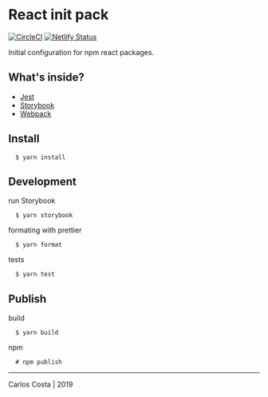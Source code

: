 # React init pack

[![CircleCI](https://circleci.com/gh/C4co/react-init-pack.svg?style=svg)](https://circleci.com/gh/C4co/react-init-pack)
[![Netlify Status](https://api.netlify.com/api/v1/badges/42f5ccdf-418f-4226-8ecb-647439f21f22/deploy-status)](https://app.netlify.com/sites/react-init-pack/deploys)

Initial configuration for npm react packages.

## What's inside?
  + [Jest](https://jestjs.io)
  + [Storybook](https://storybook.js.org)
  + [Webpack](https://webpack.js.org)

## Install
```
  $ yarn install
```

## Development

run Storybook
```
  $ yarn storybook
```

formating with prettier
```
  $ yarn format
```

tests
```
  $ yarn test
```

## Publish

build
```
  $ yarn build
```

npm
```
  # npm publish
```

---

Carlos Costa | 2019
